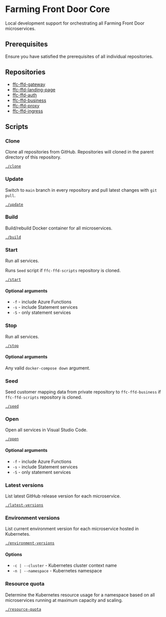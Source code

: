 # Farming Front Door Core
Local development support for orchestrating all Farming Front Door microservices.

## Prerequisites

Ensure you have satisfied the prerequisites of all individual repositories.

## Repositories
- [ffc-ffd-gateway](https://github.com/defra/ffc-ffd-gateway)
- [ffc-ffd-landing-page](https://github.com/defra/ffc-ffd-landing-page)
- [ffc-ffd-auth](https://github.com/defra/ffc-ffd-auth)
- [ffc-ffd-business](https://github.com/defra/ffc-ffd-business)
- [ffc-ffd-proxy](https://github.com/defra/ffc-ffd-proxy)
- [ffc-ffd-ingress](https://github.com/defra/ffc-ffd-ingress)

## Scripts

### Clone

Clone all repositories from GitHub.  Repositories will cloned in the parent directory of this repository.

[`./clone`](clone)

### Update

Switch to `main` branch in every repository and pull latest changes with `git pull`.

[`./update`](update)

### Build

Build/rebuild Docker container for all microservices.

[`./build`](build)

### Start

Run all services.

Runs `Seed` script if `ffc-ffd-scripts` repository is cloned.

[`./start`](start)

#### Optional arguments
- `-f` - include Azure Functions
- `-s` - include Statement services
- `-S` - only statement services

### Stop

Run all services.

[`./stop`](stop)

#### Optional arguments

Any valid `docker-compose down` argument.

### Seed

Seed customer mapping data from private repository to `ffc-ffd-business` if `ffc-ffd-scripts` repository is cloned.

[`./seed`](seed)

### Open

Open all services in Visual Studio Code.

[`./open`](open)

#### Optional arguments
- `-f` - include Azure Functions
- `-s` - include Statement services
- `-S` - only statement services

### Latest versions

List latest GitHub release version for each microservice.

[`./latest-versions`](latest-versions)

### Environment versions

List current environment version for each microservice hosted in Kubernetes.

[`./environment-versions`](environment-versions)

#### Options
- `-c | --cluster` - Kubernetes cluster context name
- `-n | --namespace` - Kubernetes namespace

### Resource quota

Determine the Kubernetes resource usage for a namespace based on all microservices running at maximum capacity and scaling.

[`./resource-quota`](resource-quota)
